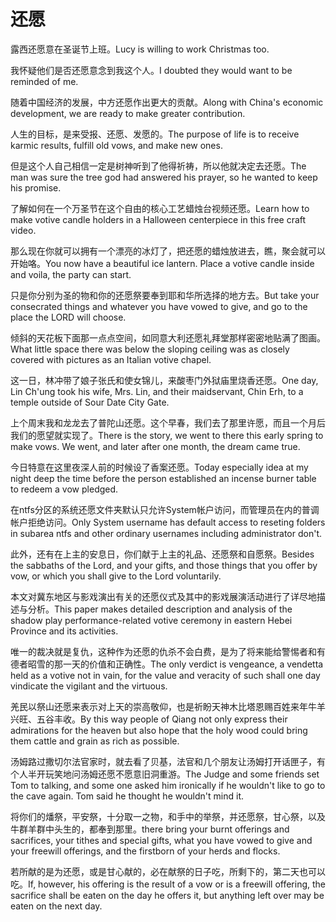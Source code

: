 # 还愿

<p><span class="chinese">露西还愿意在圣诞节上班。</span><span class="english">Lucy is willing to work Christmas too.</span></p>

<p><span class="chinese">我怀疑他们是否还愿意念到我这个人。</span><span class="english">I doubted they would want to be reminded of me.</span></p>

<p><span class="chinese">随着中国经济的发展，中方还愿作出更大的贡献。</span><span class="english">Along with China's economic development, we are ready to make greater contribution.</span></p>

<p><span class="chinese">人生的目标，是来受报、还愿、发愿的。</span><span class="english">The purpose of life is to receive karmic results, fulfill old vows, and make new ones.</span></p>

<p><span class="chinese">但是这个人自己相信一定是树神听到了他得祈祷，所以他就决定去还愿。</span><span class="english">The man was sure the tree god had answered his prayer, so he wanted to keep his promise.</span></p>

<p><span class="chinese">了解如何在一个万圣节在这个自由的核心工艺蜡烛台视频还愿。</span><span class="english">Learn how to make votive candle holders in a Halloween centerpiece in this free craft video.</span></p>

<p><span class="chinese">那么现在你就可以拥有一个漂亮的冰灯了，把还愿的蜡烛放进去，瞧，聚会就可以开始咯。</span><span class="english">You now have a beautiful ice lantern. Place a votive candle inside and voila, the party can start.</span></p>

<p><span class="chinese">只是你分别为圣的物和你的还愿祭要奉到耶和华所选择的地方去。</span><span class="english">But take your consecrated things and whatever you have vowed to give, and go to the place the LORD will choose.</span></p>

<p><span class="chinese">倾斜的天花板下面那一点点空间，如同意大利还愿礼拜堂那样密密地贴满了图画。</span><span class="english">What little space there was below the sloping ceiling was as closely covered with pictures as an Italian votive chapel.</span></p>

<p><span class="chinese">这一日，林冲带了娘子张氏和使女锦儿，来酸枣门外狱庙里烧香还愿。</span><span class="english">One day, Lin Ch'ung took his wife, Mrs. Lin, and their maidservant, Chin Erh, to a temple outside of Sour Date City Gate.</span></p>

<p><span class="chinese">上个周末我和龙龙去了普陀山还愿。这个早春，我们去了那里许愿，而且一个月后我们的愿望就实现了。</span><span class="english">There is the story, we went to there this early spring to make vows. We went, and later after one month, the dream came true.</span></p>

<p><span class="chinese">今日特意在这里夜深人前的时候设了香案还愿。</span><span class="english">Today especially idea at my night deep the time before the person established an incense burner table to redeem a vow pledged.</span></p>

<p><span class="chinese">在ntfs分区的系统还愿文件夹默认只允许System帐户访问，而管理员在内的普调帐户拒绝访问。</span><span class="english">Only System username has default access to reseting folders in subarea ntfs and other ordinary usernames including administrator don't.</span></p>

<p><span class="chinese">此外，还有在上主的安息日，你们献于上主的礼品、还愿祭和自愿祭。</span><span class="english">Besides the sabbaths of the Lord, and your gifts, and those things that you offer by vow, or which you shall give to the Lord voluntarily.</span></p>

<p><span class="chinese">本文对冀东地区与影戏演出有关的还愿仪式及其中的影戏展演活动进行了详尽地描述与分析。</span><span class="english">This paper makes detailed description and analysis of the shadow play performance-related votive ceremony in eastern Hebei Province and its activities.</span></p>

<p><span class="chinese">唯一的裁决就是复仇，这种作为还愿的仇杀不会白费，是为了将来能给警惕者和有德者昭雪的那一天的价值和正确性。</span><span class="english">The only verdict is vengeance, a vendetta held as a votive not in vain, for the value and veracity of such shall one day vindicate the vigilant and the virtuous.</span></p>

<p><span class="chinese">羌民以祭山还愿来表示对上天的崇高敬仰，也是祈盼天神木比塔恩赐百姓来年牛羊兴旺、五谷丰收。</span><span class="english">By this way people of Qiang not only express their admirations for the heaven but also hope that the holy wood could bring them cattle and grain as rich as possible.</span></p>

<p><span class="chinese">汤姆路过撒切尔法官家时，就去看了贝基，法官和几个朋友让汤姆打开话匣子，有个人半开玩笑地问汤姆还愿不愿意旧洞重游。</span><span class="english">The Judge and some friends set Tom to talking, and some one asked him ironically if he wouldn't like to go to the cave again. Tom said he thought he wouldn't mind it.</span></p>

<p><span class="chinese">将你们的燔祭，平安祭，十分取一之物，和手中的举祭，并还愿祭，甘心祭，以及牛群羊群中头生的，都奉到那里。</span><span class="english">there bring your burnt offerings and sacrifices, your tithes and special gifts, what you have vowed to give and your freewill offerings, and the firstborn of your herds and flocks.</span></p>

<p><span class="chinese">若所献的是为还愿，或是甘心献的，必在献祭的日子吃，所剩下的，第二天也可以吃。</span><span class="english">If, however, his offering is the result of a vow or is a freewill offering, the sacrifice shall be eaten on the day he offers it, but anything left over may be eaten on the next day.</span></p>

